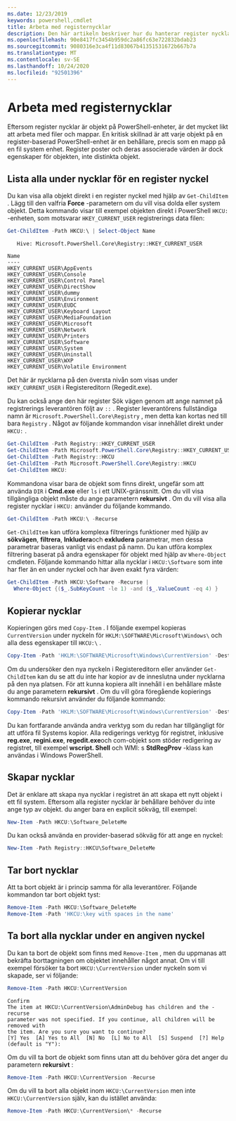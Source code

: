 ```yaml
---
ms.date: 12/23/2019
keywords: powershell,cmdlet
title: Arbeta med registernycklar
description: Den här artikeln beskriver hur du hanterar register nycklar med hjälp av PowerShell.
ms.openlocfilehash: 90e8417fc3454b959dc2a86fc63e722832bdab23
ms.sourcegitcommit: 9080316e3ca4f11d83067b41351531672b667b7a
ms.translationtype: MT
ms.contentlocale: sv-SE
ms.lasthandoff: 10/24/2020
ms.locfileid: "92501396"
---
```

# <a name="working-with-registry-keys"></a>Arbeta med registernycklar

Eftersom register nycklar är objekt på PowerShell-enheter, är det mycket likt att arbeta med filer och mappar. En kritisk skillnad är att varje objekt på en register-baserad PowerShell-enhet är en behållare, precis som en mapp på en fil system enhet. Register poster och deras associerade värden är dock egenskaper för objekten, inte distinkta objekt.

## <a name="listing-all-subkeys-of-a-registry-key"></a>Lista alla under nycklar för en register nyckel

Du kan visa alla objekt direkt i en register nyckel med hjälp av `Get-ChildItem` . Lägg till den valfria **Force** -parametern om du vill visa dolda eller system objekt. Detta kommando visar till exempel objekten direkt i PowerShell `HKCU:` -enheten, som motsvarar `HKEY_CURRENT_USER` registrerings data filen:

```powershell
Get-ChildItem -Path HKCU:\ | Select-Object Name
```

```Output
   Hive: Microsoft.PowerShell.Core\Registry::HKEY_CURRENT_USER

Name
----
HKEY_CURRENT_USER\AppEvents
HKEY_CURRENT_USER\Console
HKEY_CURRENT_USER\Control Panel
HKEY_CURRENT_USER\DirectShow
HKEY_CURRENT_USER\dummy
HKEY_CURRENT_USER\Environment
HKEY_CURRENT_USER\EUDC
HKEY_CURRENT_USER\Keyboard Layout
HKEY_CURRENT_USER\MediaFoundation
HKEY_CURRENT_USER\Microsoft
HKEY_CURRENT_USER\Network
HKEY_CURRENT_USER\Printers
HKEY_CURRENT_USER\Software
HKEY_CURRENT_USER\System
HKEY_CURRENT_USER\Uninstall
HKEY_CURRENT_USER\WXP
HKEY_CURRENT_USER\Volatile Environment
```

Det här är nycklarna på den översta nivån som visas under `HKEY_CURRENT_USER` i Registereditorn (Regedit.exe).

Du kan också ange den här register Sök vägen genom att ange namnet på registrerings leverantören följt av `::` . Register leverantörens fullständiga namn är `Microsoft.PowerShell.Core\Registry` , men detta kan kortas ned till bara `Registry` . Något av följande kommandon visar innehållet direkt under `HKCU:` .

```powershell
Get-ChildItem -Path Registry::HKEY_CURRENT_USER
Get-ChildItem -Path Microsoft.PowerShell.Core\Registry::HKEY_CURRENT_USER
Get-ChildItem -Path Registry::HKCU
Get-ChildItem -Path Microsoft.PowerShell.Core\Registry::HKCU
Get-ChildItem HKCU:
```

Kommandona visar bara de objekt som finns direkt, ungefär som att använda `DIR` i **Cmd.exe** eller `ls` i ett UNIX-gränssnitt. Om du vill visa tillgängliga objekt måste du ange parametern **rekursivt** . Om du vill visa alla register nycklar i `HKCU:` använder du följande kommando.

```powershell
Get-ChildItem -Path HKCU:\ -Recurse
```

`Get-ChildItem` kan utföra komplexa filtrerings funktioner med hjälp av **sökvägen**, **filtrera**, **Inkludera**och **exkludera** parametrar, men dessa parametrar baseras vanligt vis endast på namn. Du kan utföra komplex filtrering baserat på andra egenskaper för objekt med hjälp av `Where-Object` cmdleten. Följande kommando hittar alla nycklar i `HKCU:\Software` som inte har fler än en under nyckel och har även exakt fyra värden:

```powershell
Get-ChildItem -Path HKCU:\Software -Recurse |
  Where-Object {($_.SubKeyCount -le 1) -and ($_.ValueCount -eq 4) }
```

## <a name="copying-keys"></a>Kopierar nycklar

Kopieringen görs med `Copy-Item` . I följande exempel kopieras `CurrentVersion` under nyckeln för `HKLM:\SOFTWARE\Microsoft\Windows\` och alla dess egenskaper till `HKCU:\` .

```powershell
Copy-Item -Path 'HKLM:\SOFTWARE\Microsoft\Windows\CurrentVersion' -Destination HKCU:
```

Om du undersöker den nya nyckeln i Registereditorn eller använder `Get-ChildItem` kan du se att du inte har kopior av de inneslutna under nycklarna på den nya platsen. För att kunna kopiera allt innehåll i en behållare måste du ange parametern **rekursivt** . Om du vill göra föregående kopierings kommando rekursivt använder du följande kommando:

```powershell
Copy-Item -Path 'HKLM:\SOFTWARE\Microsoft\Windows\CurrentVersion' -Destination HKCU: -Recurse
```

Du kan fortfarande använda andra verktyg som du redan har tillgängligt för att utföra fil Systems kopior. Alla redigerings verktyg för registret, inklusive **reg.exe**, **regini.exe**, **regedit.exe**och com-objekt som stöder redigering av registret, till exempel **wscript. Shell** och WMI: s **StdRegProv** -klass kan användas i Windows PowerShell.

## <a name="creating-keys"></a>Skapar nycklar

Det är enklare att skapa nya nycklar i registret än att skapa ett nytt objekt i ett fil system. Eftersom alla register nycklar är behållare behöver du inte ange typ av objekt. du anger bara en explicit sökväg, till exempel:

```powershell
New-Item -Path HKCU:\Software_DeleteMe
```

Du kan också använda en provider-baserad sökväg för att ange en nyckel:

```powershell
New-Item -Path Registry::HKCU\Software_DeleteMe
```

## <a name="deleting-keys"></a>Tar bort nycklar

Att ta bort objekt är i princip samma för alla leverantörer. Följande kommandon tar bort objekt tyst:

```powershell
Remove-Item -Path HKCU:\Software_DeleteMe
Remove-Item -Path 'HKCU:\key with spaces in the name'
```

## <a name="removing-all-keys-under-a-specific-key"></a>Ta bort alla nycklar under en angiven nyckel

Du kan ta bort de objekt som finns med `Remove-Item` , men du uppmanas att bekräfta borttagningen om objektet innehåller något annat. Om vi till exempel försöker ta bort `HKCU:\CurrentVersion` under nyckeln som vi skapade, ser vi följande:

```powershell
Remove-Item -Path HKCU:\CurrentVersion
```

```Output
Confirm
The item at HKCU:\CurrentVersion\AdminDebug has children and the -recurse
parameter was not specified. If you continue, all children will be removed with
the item. Are you sure you want to continue?
[Y] Yes  [A] Yes to All  [N] No  [L] No to All  [S] Suspend  [?] Help (default is "Y"):
```

Om du vill ta bort de objekt som finns utan att du behöver göra det anger du parametern **rekursivt** :

```powershell
Remove-Item -Path HKCU:\CurrentVersion -Recurse
```

Om du vill ta bort alla objekt inom `HKCU:\CurrentVersion` men inte `HKCU:\CurrentVersion` själv, kan du istället använda:

```powershell
Remove-Item -Path HKCU:\CurrentVersion\* -Recurse
```
